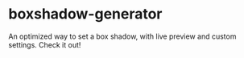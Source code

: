 # boxshadow-generator
An optimized way to set a box shadow, with live preview and custom settings. Check it out!
